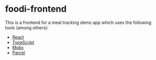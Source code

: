 # foodi-frontend

This is a frontend for a meal tracking demo app which uses the following tools (among others):

* [React](https://reactjs.org/)
* [TypeScript](https://www.typescriptlang.org/)
* [Mobx](https://github.com/mobxjs/mobx)
* [Parcel](https://github.com/parcel-bundler/parcel)
